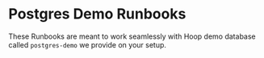# Postgres Demo Runbooks

These Runbooks are meant to work seamlessly with Hoop demo database called `postgres-demo` we provide on your setup.

